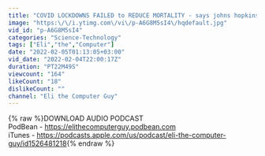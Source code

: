 ```yaml
---
title: "COVID LOCKDOWNS FAILED to REDUCE MORTALITY - says johns hopkins research paper"
image: "https:\/\/i.ytimg.com\/vi\/p-A6G8M5sI4\/hqdefault.jpg"
vid_id: "p-A6G8M5sI4"
categories: "Science-Technology"
tags: ["Eli","the","Computer"]
date: "2022-02-05T01:13:05+03:00"
vid_date: "2022-02-04T22:00:17Z"
duration: "PT22M49S"
viewcount: "164"
likeCount: "18"
dislikeCount: ""
channel: "Eli the Computer Guy"
---
```

{% raw %}DOWNLOAD AUDIO PODCAST<br />PodBean - <a rel="nofollow" target="blank" href="https://elithecomputerguy.podbean.com">https://elithecomputerguy.podbean.com</a><br />iTunes - <a rel="nofollow" target="blank" href="https://podcasts.apple.com/us/podcast/eli-the-computer-guy/id1526481218">https://podcasts.apple.com/us/podcast/eli-the-computer-guy/id1526481218</a>{% endraw %}
